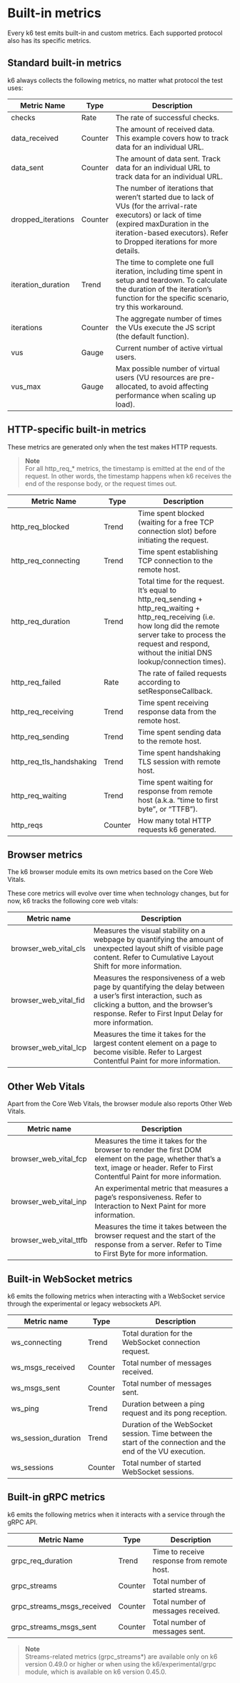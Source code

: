 # Built-in metrics

Every k6 test emits built-in and custom metrics. Each supported protocol also has its specific metrics.

## Standard built-in metrics

k6 always collects the following metrics, no matter what protocol the test uses:

| Metric Name           | Type   | Description                                                                                                           |
|-----------------------|--------|-----------------------------------------------------------------------------------------------------------------------|
| checks                | Rate   | The rate of successful checks.                                                                                       |
| data_received         | Counter| The amount of received data. This example covers how to track data for an individual URL.                           |
| data_sent             | Counter| The amount of data sent. Track data for an individual URL to track data for an individual URL.                      |
| dropped_iterations     | Counter| The number of iterations that weren’t started due to lack of VUs (for the arrival-rate executors) or lack of time (expired maxDuration in the iteration-based executors). Refer to Dropped iterations for more details. |
| iteration_duration    | Trend  | The time to complete one full iteration, including time spent in setup and teardown. To calculate the duration of the iteration’s function for the specific scenario, try this workaround. |
| iterations            | Counter| The aggregate number of times the VUs execute the JS script (the default function).                                 |
| vus                   | Gauge  | Current number of active virtual users.                                                                              |
| vus_max               | Gauge  | Max possible number of virtual users (VU resources are pre-allocated, to avoid affecting performance when scaling up load). |

## HTTP-specific built-in metrics

These metrics are generated only when the test makes HTTP requests.

> **Note**  
> For all http_req_* metrics, the timestamp is emitted at the end of the request. In other words, the timestamp happens when k6 receives the end of the response body, or the request times out.

| Metric Name                     | Type   | Description                                                                                                           |
|----------------------------------|--------|-----------------------------------------------------------------------------------------------------------------------|
| http_req_blocked                | Trend  | Time spent blocked (waiting for a free TCP connection slot) before initiating the request.                          |
| http_req_connecting              | Trend  | Time spent establishing TCP connection to the remote host.                                                          |
| http_req_duration                | Trend  | Total time for the request. It’s equal to http_req_sending + http_req_waiting + http_req_receiving (i.e. how long did the remote server take to process the request and respond, without the initial DNS lookup/connection times). |
| http_req_failed                  | Rate   | The rate of failed requests according to setResponseCallback.                                                       |
| http_req_receiving               | Trend  | Time spent receiving response data from the remote host.                                                            |
| http_req_sending                 | Trend  | Time spent sending data to the remote host.                                                                         |
| http_req_tls_handshaking         | Trend  | Time spent handshaking TLS session with remote host.                                                                |
| http_req_waiting                 | Trend  | Time spent waiting for response from remote host (a.k.a. “time to first byte”, or “TTFB”).                          |
| http_reqs                        | Counter| How many total HTTP requests k6 generated.                                                                          |

## Browser metrics

The k6 browser module emits its own metrics based on the Core Web Vitals.

These core metrics will evolve over time when technology changes, but for now, k6 tracks the following core web vitals:

| Metric name                     | Description                                                                                                           |
|----------------------------------|-----------------------------------------------------------------------------------------------------------------------|
| browser_web_vital_cls           | Measures the visual stability on a webpage by quantifying the amount of unexpected layout shift of visible page content. Refer to Cumulative Layout Shift for more information. |
| browser_web_vital_fid           | Measures the responsiveness of a web page by quantifying the delay between a user’s first interaction, such as clicking a button, and the browser’s response. Refer to First Input Delay for more information. |
| browser_web_vital_lcp           | Measures the time it takes for the largest content element on a page to become visible. Refer to Largest Contentful Paint for more information. |

## Other Web Vitals

Apart from the Core Web Vitals, the browser module also reports Other Web Vitals.

| Metric name                     | Description                                                                                                           |
|----------------------------------|-----------------------------------------------------------------------------------------------------------------------|
| browser_web_vital_fcp           | Measures the time it takes for the browser to render the first DOM element on the page, whether that’s a text, image or header. Refer to First Contentful Paint for more information. |
| browser_web_vital_inp           | An experimental metric that measures a page’s responsiveness. Refer to Interaction to Next Paint for more information. |
| browser_web_vital_ttfb          | Measures the time it takes between the browser request and the start of the response from a server. Refer to Time to First Byte for more information. |

## Built-in WebSocket metrics

k6 emits the following metrics when interacting with a WebSocket service through the experimental or legacy websockets API.

| Metric name                     | Type   | Description                                                                                                           |
|----------------------------------|--------|-----------------------------------------------------------------------------------------------------------------------|
| ws_connecting                   | Trend  | Total duration for the WebSocket connection request.                                                                |
| ws_msgs_received                 | Counter| Total number of messages received.                                                                                   |
| ws_msgs_sent                     | Counter| Total number of messages sent.                                                                                       |
| ws_ping                          | Trend  | Duration between a ping request and its pong reception.                                                             |
| ws_session_duration              | Trend  | Duration of the WebSocket session. Time between the start of the connection and the end of the VU execution.        |
| ws_sessions                      | Counter| Total number of started WebSocket sessions.                                                                          |

## Built-in gRPC metrics

k6 emits the following metrics when it interacts with a service through the gRPC API.

| Metric Name                     | Type   | Description                                                                                                           |
|----------------------------------|--------|-----------------------------------------------------------------------------------------------------------------------|
| grpc_req_duration                | Trend  | Time to receive response from remote host.                                                                          |
| grpc_streams                     | Counter| Total number of started streams.                                                                                     |
| grpc_streams_msgs_received       | Counter| Total number of messages received.                                                                                    |
| grpc_streams_msgs_sent           | Counter| Total number of messages sent.                                                                                        |

> **Note**  
> Streams-related metrics (grpc_streams*) are available only on k6 version 0.49.0 or higher or when using the k6/experimental/grpc module, which is available on k6 version 0.45.0.